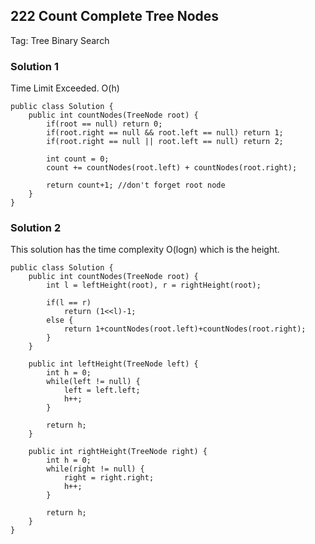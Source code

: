 ## 222 Count Complete Tree Nodes

Tag: Tree Binary Search

### Solution 1
Time Limit Exceeded. O(h)

	public class Solution {
	    public int countNodes(TreeNode root) {
	        if(root == null) return 0;
	        if(root.right == null && root.left == null) return 1;
	        if(root.right == null || root.left == null) return 2;
	        
	        int count = 0;
	        count += countNodes(root.left) + countNodes(root.right);
	        
	        return count+1; //don't forget root node
	    }
	}
	
### Solution 2
This solution has the time complexity O(logn) which is the height.


	public class Solution {
	    public int countNodes(TreeNode root) {
	        int l = leftHeight(root), r = rightHeight(root);
	        
	        if(l == r)
	            return (1<<l)-1;
	        else {
	            return 1+countNodes(root.left)+countNodes(root.right);
	        }
	    }
	    
	    public int leftHeight(TreeNode left) {
	        int h = 0;
	        while(left != null) {
	            left = left.left;
	            h++;
	        }
	        
	        return h;
	    }
	
	    public int rightHeight(TreeNode right) {
	        int h = 0;
	        while(right != null) {
	            right = right.right;
	            h++;
	        }
	        
	        return h;
	    }
	}